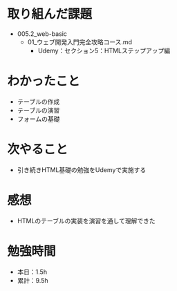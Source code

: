 # 取り組んだ課題
* 005.2_web-basic
  * 01_ウェブ開発入門完全攻略コース.md
    * Udemy：セクション5：HTMLステップアップ編

# わかったこと
* テーブルの作成
* テーブルの演習
* フォームの基礎

# 次やること
* 引き続きHTML基礎の勉強をUdemyで実施する

# 感想
* HTMLのテーブルの実装を演習を通して理解できた

# 勉強時間
* 本日：1.5h
* 累計：9.5h
